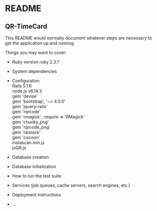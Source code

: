 # README
## QR-TimeCard

This README would normally document whatever steps are necessary to get the
application up and running.

Things you may want to cover:

* Ruby version
  ruby 2.3.7
  
* System dependencies

* Configuration  
  Rails 5.1.6  
  node.js v6.14.3  
  gem 'devise'  
  gem 'bootstrap', '~> 4.0.0'  
  gem 'jquery-rails'  
  gem 'rqrcode'  
  gem 'rmagick', :require => 'RMagick'  
  gem 'chunky_png'  
  gem 'rqrcode_png'  
  gem 'ransack'  
  gem 'cocoon'  
  instascan.min.js    
  jsQR.js  

* Database creation

* Database initialization

* How to run the test suite

* Services (job queues, cache servers, search engines, etc.)

* Deployment instructions

* ...

